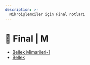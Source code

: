 ```yaml
---
description: >-
  Mikroişlemciler için Final notları
---
```


# 📅 Final \| M

<!--YPackage.YGitbookIntegration-tarafından-otomatik-oluşturulmuştur-->

- [Bellek Mimarileri-1](Bellek%20Mimarileri-1.pdf)
- [Bellek](Bellek.pdf)

<!--YPackage.YGitbookIntegration-tarafından-otomatik-oluşturulmuştur-->
